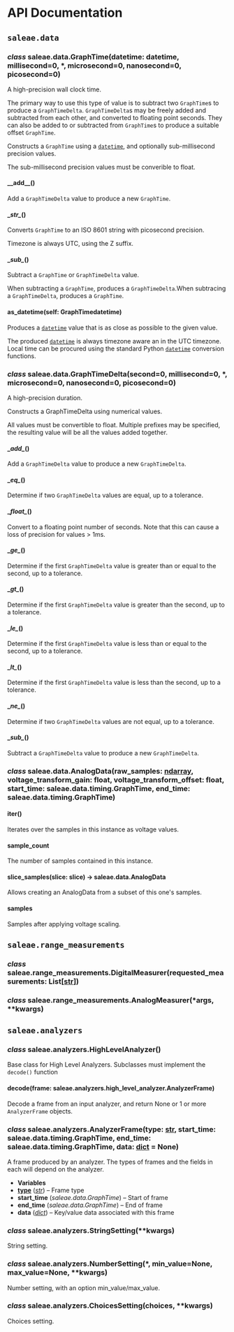 # API Documentation

## `saleae.data`

### _class_ saleae.data.GraphTime\(datetime: datetime, millisecond=0, \*, microsecond=0, nanosecond=0, picosecond=0\)

A high-precision wall clock time.

The primary way to use this type of value is to subtract two `GraphTime`s to produce a `GraphTimeDelta`. `GraphTimeDelta`s may be freely added and subtracted from each other, and converted to floating point seconds. They can also be added to or subtracted from `GraphTime`s to produce a suitable offset `GraphTime`.

Constructs a `GraphTime` using a [`datetime`](https://docs.python.org/3/library/datetime.html#datetime.datetime), and optionally sub-millisecond precision values.

The sub-millisecond precision values must be converible to float.

#### \_\_add\__\(\)

Add a `GraphTimeDelta` value to produce a new `GraphTime`.

#### \__str\__\(\)

Converts `GraphTime` to an ISO 8601 string with picosecond precision.

Timezone is always UTC, using the Z suffix.

#### \__sub\__\(\)

Subtract a `GraphTime` or `GraphTimeDelta` value.

When subtracting a `GraphTime`, produces a `GraphTimeDelta`.When subtracing a `GraphTimeDelta`, produces a `GraphTime`.

#### as\_datetime\(self: GraphTimedatetime\)

Produces a [`datetime`](https://docs.python.org/3/library/datetime.html#datetime.datetime) value that is as close as possible to the given value.

The produced [`datetime`](https://docs.python.org/3/library/datetime.html#datetime.datetime) is always timezone aware an in the UTC timezone. Local time can be procured using the standard Python [`datetime`](https://docs.python.org/3/library/datetime.html#datetime.datetime) conversion functions.

### _class_ saleae.data.GraphTimeDelta\(second=0, millisecond=0, \*, microsecond=0, nanosecond=0, picosecond=0\)

A high-precision duration.

Constructs a GraphTimeDelta using numerical values.

All values must be convertible to float. Multiple prefixes may be specified, the resulting value will be all the values added together.

#### \__add\__\(\)

Add a `GraphTimeDelta` value to produce a new `GraphTimeDelta`.

#### \__eq\__\(\)

Determine if two `GraphTimeDelta` values are equal, up to a tolerance.

#### \__float\__\(\)

Convert to a floating point number of seconds. Note that this can cause a loss of precision for values &gt; 1ms.

#### \__ge\__\(\)

Determine if the first `GraphTimeDelta` value is greater than or equal to the second, up to a tolerance.

#### \__gt\__\(\)

Determine if the first `GraphTimeDelta` value is greater than the second, up to a tolerance.

#### \__le\__\(\)

Determine if the first `GraphTimeDelta` value is less than or equal to the second, up to a tolerance.

#### \__lt\__\(\)

Determine if the first `GraphTimeDelta` value is less than the second, up to a tolerance.

#### \__ne\__\(\)

Determine if two `GraphTimeDelta` values are not equal, up to a tolerance.

#### \__sub\__\(\)

Subtract a `GraphTimeDelta` value to produce a new `GraphTimeDelta`.

### _class_ saleae.data.AnalogData\(raw\_samples: [ndarray](https://numpy.org/doc/stable/reference/generated/numpy.ndarray.html), voltage\_transform\_gain: float, voltage\_transform\_offset: float, start\_time: saleae.data.timing.GraphTime, end\_time: saleae.data.timing.GraphTime\)

#### **iter**\(\)

Iterates over the samples in this instance as voltage values.

#### sample\_count

The number of samples contained in this instance.

#### slice\_samples\(slice: slice\) -&gt; saleae.data.AnalogData

Allows creating an AnalogData from a subset of this one's samples.

#### samples

Samples after applying voltage scaling.

## `saleae.range_measurements`

### _class_ saleae.range\_measurements.DigitalMeasurer\(requested\_measurements: List\[[str](https://docs.python.org/3/library/stdtypes.html#str)\]\)

### _class_ saleae.range\_measurements.AnalogMeasurer\(\*args, \*\*kwargs\)

## `saleae.analyzers`

### _class_ saleae.analyzers.HighLevelAnalyzer\(\)

Base class for High Level Analyzers. Subclasses must implement the `decode()` function

#### decode\(frame: saleae.analyzers.high\_level\_analyzer.AnalyzerFrame\)

Decode a frame from an input analyzer, and return None or 1 or more `AnalyzerFrame` objects.

### _class_ saleae.analyzers.AnalyzerFrame\(type: [str](https://docs.python.org/3/library/stdtypes.html#str), start\_time: saleae.data.timing.GraphTime, end\_time: saleae.data.timing.GraphTime, data: [dict](https://docs.python.org/3/library/stdtypes.html#dict) = None\)

A frame produced by an analyzer. The types of frames and the fields in each will depend on the analyzer.

* **Variables**
* [**type**](https://docs.python.org/3/library/functions.html#type) \([_str_](https://docs.python.org/3/library/stdtypes.html#str)\) – Frame type
* **start\_time** \(_saleae.data.GraphTime_\) – Start of frame
* **end\_time** \(_saleae.data.GraphTime_\) – End of frame
* **data** \([_dict_](https://docs.python.org/3/library/stdtypes.html#dict)\) – Key/value data associated with this frame

### _class_ saleae.analyzers.StringSetting\(\*\*kwargs\)

String setting.

### _class_ saleae.analyzers.NumberSetting\(\*, min\_value=None, max\_value=None, \*\*kwargs\)

Number setting, with an option min\_value/max\_value.

### _class_ saleae.analyzers.ChoicesSetting\(choices, \*\*kwargs\)

Choices setting.

